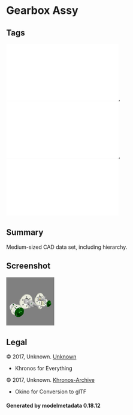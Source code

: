 # Gearbox Assy

## Tags

![core](../../Models-core.md), ![issues](../../Models-issues.md), ![testing](../../Models-testing.md)

## Summary

Medium-sized CAD data set, including hierarchy.

## Screenshot

![screenshot](screenshot/screenshot.png)

## Legal

&copy; 2017, Unknown. [Unknown]()

 - Khronos for Everything

&copy; 2017, Unknown. [Khronos-Archive]()

 - Okino for Conversion to glTF

#### Generated by modelmetadata 0.18.12